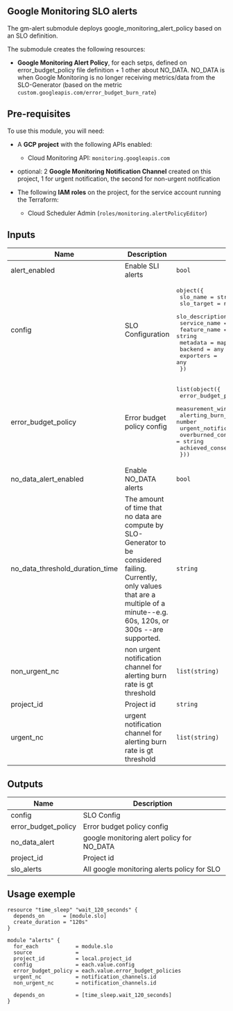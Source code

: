 ## Google Monitoring SLO alerts

The gm-alert submodule deploys google_monitoring_alert_policy based on an
SLO definition.

The submodule creates the following resources:

* **Google Monitoring Alert Policy**, for each setps, defined on error_budget_policy file definition + 1 other about NO_DATA.
NO_DATA is when Google Monitoring is no longer receiving metrics/data from the SLO-Generator (based on the metric `custom.googleapis.com/error_budget_burn_rate`)

## Pre-requisites
To use this module, you will need:

- A **GCP project** with the following APIs enabled:
  - Cloud Monitoring API: `monitoring.googleapis.com`

- optional: 2 **Google Monitoring Notification Channel** created on this project, 1 for urgent notification, the second for non-urgent notification

- The following **IAM roles** on the project, for the service account running the Terraform:
  - Cloud Scheduler Admin (`roles/monitoring.alertPolicyEditor`)

<!-- BEGINNING OF PRE-COMMIT-TERRAFORM DOCS HOOK -->
## Inputs

| Name | Description | Type | Default | Required |
|------|-------------|------|---------|:--------:|
| alert\_enabled | Enable SLI alerts | `bool` | `true` | no |
| config | SLO Configuration | <pre>object({<br>    slo_name        = string<br>    slo_target      = number<br>    slo_description = string<br>    service_name    = string<br>    feature_name    = string<br>    metadata        = map(string)<br>    backend         = any<br>    exporters       = any<br>  })</pre> | n/a | yes |
| error\_budget\_policy | Error budget policy config | <pre>list(object({<br>    error_budget_policy_step_name  = string<br>    measurement_window_seconds     = number<br>    alerting_burn_rate_threshold   = number<br>    urgent_notification            = bool<br>    overburned_consequence_message = string<br>    achieved_consequence_message   = string<br>  }))</pre> | n/a | yes |
| no\_data\_alert\_enabled | Enable NO\_DATA alerts | `bool` | `true` | no |
| no\_data\_threshold\_duration\_time | The amount of time that no data are compute by SLO-Generator to be considered failing. Currently, only values that are a multiple of a minute--e.g. 60s, 120s, or 300s --are supported. | `string` | `"600s"` | no |
| non\_urgent\_nc | non urgent notification channel for alerting burn rate is gt threshold | `list(string)` | `null` | no |
| project\_id | Project id | `string` | n/a | yes |
| urgent\_nc | urgent notification channel for alerting burn rate is gt threshold | `list(string)` | `null` | no |

## Outputs

| Name | Description |
|------|-------------|
| config | SLO Config |
| error\_budget\_policy | Error budget policy config |
| no\_data\_alert | google monitoring alert policy for NO\_DATA |
| project\_id | Project id |
| slo\_alerts | All google monitoring alerts policy for SLO |

<!-- END OF PRE-COMMIT-TERRAFORM DOCS HOOK -->

## Usage exemple

```
resource "time_sleep" "wait_120_seconds" {
  depends_on      = [module.slo]
  create_duration = "120s"
}

module "alerts" {
  for_each            = module.slo
  source              = 
  project_id          = local.project_id
  config              = each.value.config
  error_budget_policy = each.value.error_budget_policies
  urgent_nc           = notification_channels.id
  non_urgent_nc       = notification_channels.id

  depends_on          = [time_sleep.wait_120_seconds]
}
```